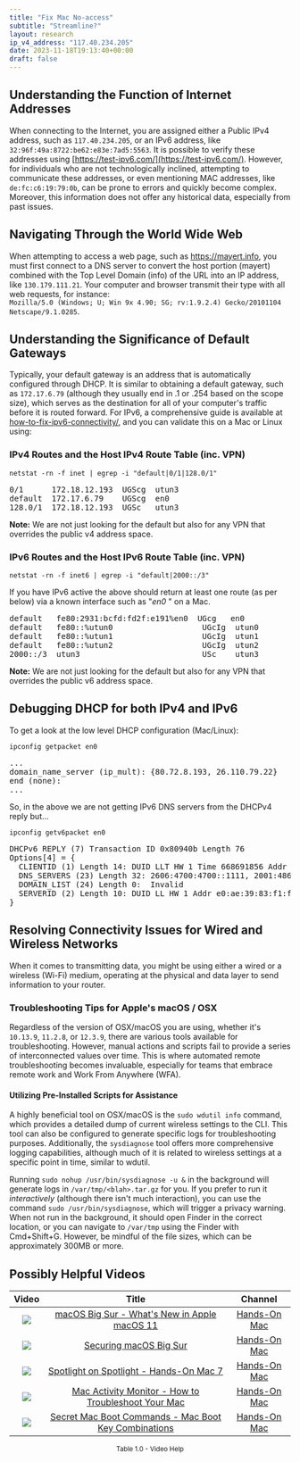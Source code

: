 ```yaml
---
title: "Fix Mac No-access"
subtitle: "Streamline?"
layout: research
ip_v4_address: "117.40.234.205"
date: 2023-11-18T19:13:40+00:00
draft: false
---
```


## Understanding the Function of Internet Addresses

When connecting to the Internet, you are assigned either a Public IPv4 address, such as ```117.40.234.205```, or an IPv6 address, like ```32:96f:49a:8722:be62:e83e:7ad5:5563```. It is possible to verify these addresses using [https://test-ipv6.com/](https://test-ipv6.com/). However, for individuals who are not technologically inclined, attempting to communicate these addresses, or even mentioning MAC addresses, like ```de:fc:c6:19:79:0b```, can be prone to errors and quickly become complex. Moreover, this information does not offer any historical data, especially from past issues.
## Navigating Through the World Wide Web

When attempting to access a web page, such as https://mayert.info, you must first connect to a DNS server to convert the host portion (mayert) combined with the Top Level Domain (info) of the URL into an IP address, like ```130.179.111.21```. Your computer and browser transmit their type with all web requests, for instance: <br>```Mozilla/5.0 (Windows; U; Win 9x 4.90; SG; rv:1.9.2.4) Gecko/20101104 Netscape/9.1.0285```.
## Understanding the Significance of Default Gateways

Typically, your default gateway is an address that is automatically configured through DHCP. It is similar to obtaining a default gateway, such as ```172.17.6.79``` (although they usually end in .1 or .254 based on the scope size), which serves as the destination for all of your computer's traffic before it is routed forward. For IPv6, a comprehensive guide is available at [how-to-fix-ipv6-connectivity/](/blog/how-to-fix-ipv6-connectivity/), and you can validate this on a Mac or Linux using:
<br>
### IPv4 Routes and the Host IPv4 Route Table (inc. VPN)
```netstat -rn -f inet | egrep -i "default|0/1|128.0/1"```

<pre>
0/1      172.18.12.193  UGScg  utun3
default  172.17.6.79    UGScg  en0
128.0/1  172.18.12.193  UGSc   utun3</pre>

**Note:** We are not just looking for the default but also for any VPN that overrides the public v4 address space.

### IPv6 Routes and the Host IPv6 Route Table (inc. VPN)
```netstat -rn -f inet6 | egrep -i "default|2000::/3"```

If you have IPv6 active the above should return at least one route (as per below) via a known interface such as "_en0_ " on a Mac. 

<pre>
default   fe80:2931:bcfd:fd2f:e191%en0  UGcg   en0
default   fe80::%utun0                   UGcIg  utun0
default   fe80::%utun1                   UGcIg  utun1
default   fe80::%utun2                   UGcIg  utun2
2000::/3  utun3                          USc    utun3</pre>

**Note:** We are not just looking for the default but also for any VPN that overrides the public v6 address space.
<br>

## Debugging DHCP for both IPv4 and IPv6

To get a look at the low level DHCP configuration (Mac/Linux): 

```ipconfig getpacket en0```

<pre>
...
domain_name_server (ip_mult): {80.72.8.193, 26.110.79.22}
end (none):
...</pre>

So, in the above we are not getting IPv6 DNS servers from the DHCPv4 reply but...

```ipconfig getv6packet en0```

<pre>
DHCPv6 REPLY (7) Transaction ID 0x80940b Length 76
Options[4] = {
  CLIENTID (1) Length 14: DUID LLT HW 1 Time 668691856 Addr de:fc:c6:19:79:0b
  DNS_SERVERS (23) Length 32: 2606:4700:4700::1111, 2001:4860:4860::8844
  DOMAIN_LIST (24) Length 0:  Invalid
  SERVERID (2) Length 10: DUID LL HW 1 Addr e0:ae:39:83:f1:fb
}</pre>




## Resolving Connectivity Issues for Wired and Wireless Networks

When it comes to transmitting data, you might be using either a wired or a wireless (Wi-Fi) medium, operating at the physical and data layer to send information to your router.
### Troubleshooting Tips for Apple's macOS / OSX

Regardless of the version of OSX/macOS you are using, whether it's ```10.13.9```, ```11.2.8```, or ```12.3.9```, there are various tools available for troubleshooting. However, manual actions and scripts fail to provide a series of interconnected values over time. This is where automated remote troubleshooting becomes invaluable, especially for teams that embrace remote work and Work From Anywhere (WFA).
#### Utilizing Pre-Installed Scripts for Assistance

A highly beneficial tool on OSX/macOS is the ```sudo wdutil info``` command, which provides a detailed dump of current wireless settings to the CLI. This tool can also be configured to generate specific logs for troubleshooting purposes. Additionally, the ```sysdiagnose``` tool offers more comprehensive logging capabilities, although much of it is related to wireless settings at a specific point in time, similar to wdutil.

Running ```sudo nohup /usr/bin/sysdiagnose -u &``` in the background will generate logs in ```/var/tmp/<blah>.tar.gz``` for you. If you prefer to run it *interactively* (although there isn't much interaction), you can use the command ```sudo /usr/bin/sysdiagnose```, which will trigger a privacy warning. When not run in the background, it should open Finder in the correct location, or you can navigate to ```/var/tmp``` using the Finder with Cmd+Shift+G. However, be mindful of the file sizes, which can be approximately 300MB or more.
## Possibly Helpful Videos

<link href="/plugins/lity/css/lity.min.css" rel="stylesheet">
<script src="/plugins/lity/js/lity.min.js"></script>
<div class="table1-start"></div>

|Video | Title | Channel |
| :---: | :---: | :---: |
|<a href="https://www.youtube.com/watch?v=JMKi6o9kaZI" data-lity><img src="https://i.ytimg.com/vi/JMKi6o9kaZI/default.jpg" class="img-fluid"></a>|<a href="https://www.youtube.com/watch?v=JMKi6o9kaZI" data-lity>macOS Big Sur - What&#39;s New in Apple macOS 11</a>|<a target="_blank" href="https://www.youtube.com/channel/UCg43DP8MdHVcl4rFK_delBg" >Hands-On Mac</a>|
|<a href="https://www.youtube.com/watch?v=7KdhJimuhNw" data-lity><img src="https://i.ytimg.com/vi/7KdhJimuhNw/default.jpg" class="img-fluid"></a>|<a href="https://www.youtube.com/watch?v=7KdhJimuhNw" data-lity>Securing macOS Big Sur</a>|<a target="_blank" href="https://www.youtube.com/channel/UCg43DP8MdHVcl4rFK_delBg" >Hands-On Mac</a>|
|<a href="https://www.youtube.com/watch?v=RslZ4W1EPqk" data-lity><img src="https://i.ytimg.com/vi/RslZ4W1EPqk/default.jpg" class="img-fluid"></a>|<a href="https://www.youtube.com/watch?v=RslZ4W1EPqk" data-lity>Spotlight on Spotlight - Hands-On Mac 7</a>|<a target="_blank" href="https://www.youtube.com/channel/UCg43DP8MdHVcl4rFK_delBg" >Hands-On Mac</a>|
|<a href="https://www.youtube.com/watch?v=TWzWd_DiaJ0" data-lity><img src="https://i.ytimg.com/vi/TWzWd_DiaJ0/default.jpg" class="img-fluid"></a>|<a href="https://www.youtube.com/watch?v=TWzWd_DiaJ0" data-lity>Mac Activity Monitor - How to Troubleshoot Your Mac</a>|<a target="_blank" href="https://www.youtube.com/channel/UCg43DP8MdHVcl4rFK_delBg" >Hands-On Mac</a>|
|<a href="https://www.youtube.com/watch?v=VwNYWAxHCgM" data-lity><img src="https://i.ytimg.com/vi/VwNYWAxHCgM/default.jpg" class="img-fluid"></a>|<a href="https://www.youtube.com/watch?v=VwNYWAxHCgM" data-lity>Secret Mac Boot Commands - Mac Boot Key Combinations</a>|<a target="_blank" href="https://www.youtube.com/channel/UCg43DP8MdHVcl4rFK_delBg" >Hands-On Mac</a>|

<center><small>Table 1.0 - Video Help</small></center>
 <br>
<div class="table1-end"></div>
<script type="text/javascript">
(function() {
    $('div.table1-start').nextUntil('div.table1-end', 'table').addClass('table thead-dark table-striped table-responsive rounded').attr('id', 't1');
    $('#t1').find('thead').addClass('thead-dark');
})();
</script>
